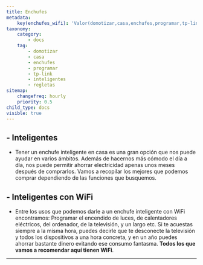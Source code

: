 ```yaml
---
title: Enchufes
metadata:
    key(enchufes_wifi): 'Valor(domotizar,casa,enchufes,programar,tp-link,inteligentes,regletas)'
taxonomy:
    category:
        - docs
    tag:
        - domotizar
        - casa
        - enchufes
        - programar
        - tp-link
        - inteligentes
        - regletas
sitemap:
    changefreq: hourly
    priority: 0.5
child_type: docs
visible: true
---
```


## - Inteligentes

* Tener un enchufe inteligente en casa es una gran opción que nos puede ayudar en varios ámbitos. Además de hacernos más cómodo el día a día, nos puede permitir ahorrar electricidad apenas unos meses después de comprarlos. Vamos a recopilar los mejores que podemos comprar dependiendo de las funciones que busquemos.

## - Inteligentes con WiFi

* Entre los usos que podemos darle a un enchufe inteligente con WiFi encontramos: Programar el encendido de luces, de calentadores eléctricos, del ordenador, de la televisión, y un largo etc. Si te acuestas siempre a la misma hora, puedes decirle que te desconecte la televisión y todos los dispositivos a una hora concreta, y en un año puedes ahorrar bastante dinero evitando ese consumo fantasma. **Todos los que vamos a recomendar aquí tienen WiFi**.

---

